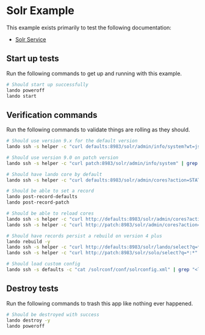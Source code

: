Solr Example
============

This example exists primarily to test the following documentation:

* [Solr Service](https://docs.devwithlando.io/tutorials/solr.html)

Start up tests
--------------

Run the following commands to get up and running
with this example.

```bash
# Should start up successfully
lando poweroff
lando start
```

Verification commands
---------------------

Run the following commands to validate things are rolling as they should.

```bash
# Should use version 9.x for the default version
lando ssh -s helper -c "curl defaults:8983/solr/admin/info/system?wt=json" | grep "solr-spec-version" | grep "9."

# Should use version 9.0 on patch version
lando ssh -s helper -c "curl patch:8983/solr/admin/info/system" | grep "solr-spec-version" | grep "9.0"

# Should have lando core by default
lando ssh -s helper -c "curl defaults:8983/solr/admin/cores?action=STATUS" | grep lando

# Should be able to set a record
lando post-record-defaults
lando post-record-patch

# Should be able to reload cores
lando ssh -s helper -c "curl http://defaults:8983/solr/admin/cores?action=RELOAD&core=lando"
lando ssh -s helper -c "curl http://patch:8983/solr/admin/cores?action=RELOAD&core=solo"

# Should have records persist a rebuild on version 4 plus
lando rebuild -y
lando ssh -s helper -c "curl http://defaults:8983/solr/lando/select?q=*:*" | grep "12"
lando ssh -s helper -c "curl http://patch:8983/solr/solo/select?q=*:*" | grep "12"

# Should load custom config
lando ssh -s defaults -c "cat /solrconf/conf/solrconfig.xml" | grep "<luceneMatchVersion>9.0</luceneMatchVersion"
```

Destroy tests
-------------

Run the following commands to trash this app like nothing ever happened.

```bash
# Should be destroyed with success
lando destroy -y
lando poweroff
```

